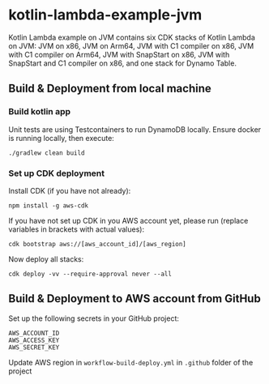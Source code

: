 # kotlin-lambda-example-jvm
Kotlin Lambda example on JVM contains six CDK stacks of Kotlin Lambda on JVM: JVM on x86, JVM on Arm64, JVM with C1 compiler on x86, JVM with C1 compiler on Arm64, JVM with SnapStart on x86, JVM with SnapStart and C1 compiler on x86, and one stack for Dynamo Table.

## Build & Deployment from local machine
### Build kotlin app
Unit tests are using Testcontainers to run DynamoDB locally. 
Ensure docker is running locally, then execute:
```
./gradlew clean build
```
### Set up CDK deployment

Install CDK (if you have not already):
```
npm install -g aws-cdk
```

If you have not set up CDK in you AWS account yet, please run (replace variables in brackets with actual values):
```
cdk bootstrap aws://[aws_account_id]/[aws_region]
```

Now deploy all stacks:
```
cdk deploy -vv --require-approval never --all
```

## Build & Deployment to AWS account from GitHub
Set up the following secrets in your GitHub project:
```
AWS_ACCOUNT_ID
AWS_ACCESS_KEY
AWS_SECRET_KEY
```
Update AWS region in `workflow-build-deploy.yml` in `.github` folder of the project
